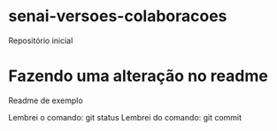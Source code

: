 # senai-versoes-colaboracoes
Repositório inicial

Fazendo uma alteração no readme
=======

Readme de exemplo

Lembrei o comando: git status
Lembrei do comando: git commit
